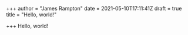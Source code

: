 +++
author = "James Rampton"
date = 2021-05-10T17:11:41Z
draft = true
title = "Hello, world!"

+++
Hello, world!